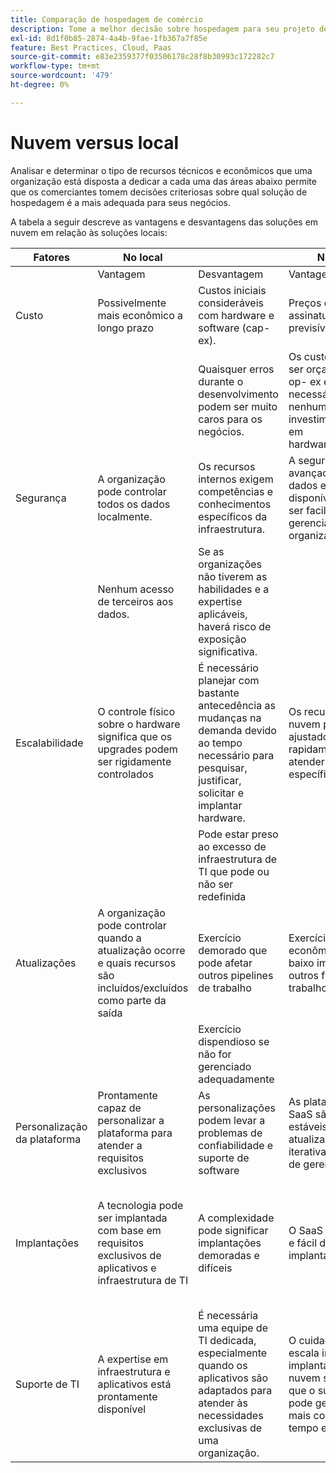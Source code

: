 ```yaml
---
title: Comparação de hospedagem de comércio
description: Tome a melhor decisão sobre hospedagem para seu projeto de comércio eletrônico revisando esta tabela de comparação.
exl-id: 8d1f0b85-2874-4a4b-9fae-1fb367a7f85e
feature: Best Practices, Cloud, Paas
source-git-commit: e83e2359377f03506178c28f8b30993c172282c7
workflow-type: tm+mt
source-wordcount: '479'
ht-degree: 0%

---
```


# Nuvem versus local

Analisar e determinar o tipo de recursos técnicos e econômicos que uma organização está disposta a dedicar a cada uma das áreas abaixo permite que os comerciantes tomem decisões criteriosas sobre qual solução de hospedagem é a mais adequada para seus negócios.

A tabela a seguir descreve as vantagens e desvantagens das soluções em nuvem em relação às soluções locais:

<table>
    <thead>
        <tr>
            <th>Fatores</th>
            <th>No local</th>
            <th></th>
            <th>Nuvem</th>
            <th></th>
        </tr>
    </thead>
    <tbody>
        <tr>
            <td></td>
            <td>Vantagem</td>
            <td>Desvantagem</td>
            <td>Vantagem</td>
            <td>Desvantagem</td>
        </tr>
        <tr>
            <td>Custo</td>
            <td>Possivelmente mais econômico a longo prazo</td>
            <td>Custos iniciais consideráveis com hardware e software (cap-ex).</td>
            <td>Preços de assinatura previsíveis.</td>
            <td>É necessária uma projeção de custos a longo prazo.</td>
        </tr>
        <tr>
            <td></td>
            <td></td>
            <td>Quaisquer erros durante o desenvolvimento podem ser muito caros para os negócios.</td>
            <td>Os custos podem ser orçados para op- ex e não é necessário nenhum investimento inicial em hardware/software.</td>
            <td>Os custos de licenciamento podem reduzir a economia de hardware</td>
        </tr>
        <tr>
            <td>Segurança</td>
            <td>A organização pode controlar todos os dados localmente.</td>
            <td>Os recursos internos exigem competências e conhecimentos específicos da infraestrutura.</td>
            <td>A segurança avançada de dados está disponível e pode ser facilmente gerenciada pelas organizações.</td>
            <td>Atingido agressivamente por hackers</td>
        </tr>
        <tr>
            <td></td>
            <td>Nenhum acesso de terceiros aos dados.</td>
            <td>Se as organizações não tiverem as habilidades e a expertise aplicáveis, haverá risco de exposição significativa.</td>
            <td></td>
            <td>Os dados podem ser acessados por terceiros.</td>
        </tr>
        <tr>
            <td>Escalabilidade</td>
            <td>O controle físico sobre o hardware significa que os upgrades podem ser rigidamente controlados</td>
            <td>É necessário planejar com bastante antecedência as mudanças na demanda devido ao tempo necessário para pesquisar, justificar, solicitar e implantar hardware.</td>
            <td>Os recursos de nuvem podem ser ajustados rapidamente para atender à demanda específica</td>
            <td>Os custos aumentam quando a infraestrutura em nuvem é gerenciada incorretamente e não é rastreada adequadamente</td>
        </tr>
        <tr>
            <td></td>
            <td></td>
            <td>Pode estar preso ao excesso de infraestrutura de TI que pode ou não ser redefinida</td>
            <td></td>
            <td></td>
        </tr>
        <tr>
            <td>Atualizações</td>
            <td>A organização pode controlar quando a atualização ocorre e quais recursos são incluídos/excluídos como parte da saída</td>
            <td>Exercício demorado que pode afetar outros pipelines de trabalho</td>
            <td>Exercício rápido e econômico com baixo impacto em outros fluxos de trabalho</td>
            <td>O provedor SaaS gerencia a atualização, e a organização nem sempre está ciente da saída final e do impacto no site</td>
        </tr>
        <tr>
            <td></td>
            <td></td>
            <td>Exercício dispendioso se não for gerenciado adequadamente</td>
            <td></td>
            <td></td>
        </tr>
        <tr>
            <td>Personalização da plataforma</td>
            <td>Prontamente capaz de personalizar a plataforma para atender a requisitos exclusivos</td>
            <td>As personalizações podem levar a problemas de confiabilidade e suporte de software</td>
            <td>As plataformas SaaS são bastante estáveis. As atualizações são iterativas e fáceis de gerenciar</td>
            <td>O SaaS minimiza a capacidade de modificar a plataforma</td>
        </tr>
        <tr>
            <td>Implantações</td>
            <td>A tecnologia pode ser implantada com base em requisitos exclusivos de aplicativos e infraestrutura de TI</td>
            <td>A complexidade pode significar implantações demoradas e difíceis</td>
            <td>O SaaS é confiável e fácil de executar implantações</td>
            <td>Normalmente, o SaaS é implementado em um denominador comum mais baixo, o que às vezes pode limitar a funcionalidade</td>
        </tr>
        <tr>
            <td>Suporte de TI</td>
            <td>A expertise em infraestrutura e aplicativos está prontamente disponível</td>
            <td>É necessária uma equipe de TI dedicada, especialmente quando os aplicativos são adaptados para atender às necessidades exclusivas de uma organização.</td>
            <td>O cuidado com a escala inerente às implantações em nuvem significa que o suporte de TI pode gerenciar mais com menos tempo e esforço.</td>
            <td>A curva de aprendizado da nuvem é significativa e o pessoal adequadamente treinado é caro</td>
        </tr>
    </tbody>
</table>
